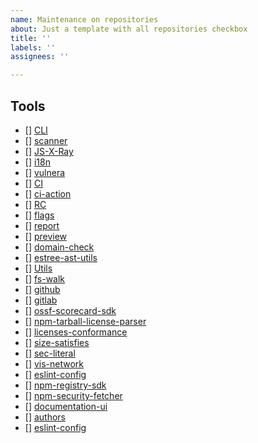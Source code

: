 ```yaml
---
name: Maintenance on repositories
about: Just a template with all repositories checkbox
title: ''
labels: ''
assignees: ''

---
```


## Tools

- [] [CLI](https://github.com/NodeSecure/cli)
- [] [scanner](https://github.com/NodeSecure/scanner)
- [] [JS-X-Ray](https://github.com/NodeSecure/js-x-ray)
- [] [i18n](https://github.com/NodeSecure/i18n)
- [] [vulnera](https://github.com/NodeSecure/vulnera)
- [] [CI](https://github.com/NodeSecure/ci)
- [] [ci-action](https://github.com/NodeSecure/ci-action)
- [] [RC](https://github.com/NodeSecure/rc)
- [] [flags](https://github.com/NodeSecure/flags)
- [] [report](https://github.com/NodeSecure/report)
- [] [preview](https://github.com/NodeSecure/preview)
- [] [domain-check](https://github.com/NodeSecure/Domain-check)
- [] [estree-ast-utils](https://github.com/NodeSecure/estree-ast-utils)
- [] [Utils](https://github.com/NodeSecure/Utils)
- [] [fs-walk](https://github.com/NodeSecure/fs-walk)
- [] [github](https://github.com/NodeSecure/github)
- [] [gitlab](https://github.com/NodeSecure/gitlab)
- [] [ossf-scorecard-sdk](https://github.com/NodeSecure/ossf-scorecard-sdk)
- [] [npm-tarball-license-parser](https://github.com/NodeSecure/npm-tarball-license-parser)
- [] [licenses-conformance](https://github.com/NodeSecure/licenses-conformance)
- [] [size-satisfies](https://github.com/NodeSecure/size-satisfies)
- [] [sec-literal](https://github.com/NodeSecure/sec-literal)
- [] [vis-network](https://github.com/NodeSecure/vis-network)
- [] [eslint-config](https://github.com/NodeSecure/eslint-config)
- [] [npm-registry-sdk](https://github.com/NodeSecure/npm-registry-sdk)
- [] [npm-security-fetcher](https://github.com/NodeSecure/npm-security-fetcher)
- [] [documentation-ui](https://github.com/NodeSecure/documentation-ui)
- [] [authors](https://github.com/NodeSecure/authors)
- [] [eslint-config](https://github.com/NodeSecure/eslint-config)
